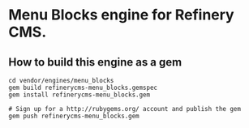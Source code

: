 # Menu Blocks engine for Refinery CMS.

## How to build this engine as a gem

    cd vendor/engines/menu_blocks
    gem build refinerycms-menu_blocks.gemspec
    gem install refinerycms-menu_blocks.gem
    
    # Sign up for a http://rubygems.org/ account and publish the gem
    gem push refinerycms-menu_blocks.gem